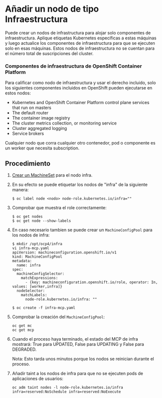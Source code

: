 # Añadir un nodo de tipo Infraestructura

Puede crear un nodos de infrastructura para alojar solo componentes de infraestructura. Aplique etiquetas Kubernetes específicas a estas máquinas y luego actualice los componentes de infraestructura para que se ejecuten solo en esas máquinas. Estos nodos de infraestructura no se cuentan para el número total de suscripciones del cluster.

### Componentes de infraestructura de OpenShift Container Platform

Para calificar como nodo de infraestructura y usar el derecho incluido, solo los siguientes componentes incluidos en OpenShift pueden ejecutarse en estos nodos:

  * Kubernetes and OpenShift Container Platform control plane services that run on masters
  * The default router
  * The container image registry
  * The cluster metrics collection, or monitoring service
  * Cluster aggregated logging
  * Service brokers

Cualquier nodo que corra cualquier otro contenedor, pod o componente es un worker que necesita subscription.

## Procedimiento

1. [Crear un MachineSet](https://github.com/lorcopotia/kubernetes-playground/blob/master/Labs-openshift/Adding-worker-node.md) para el nodo infra.

2. En su efecto se puede etiquetar los nodos de "infra" de la siguiente manera:

       $ oc label node <nodo> node-role.kubernetes.io/infra=""

3. Comprobar que muestra el role correctamente:

       $ oc get nodes
       $ oc get node --show-labels

4. En caso necesario tambien se puede crear un `MachineConfigPool` para los nodos de infra:

       $ mkdir /opt/ocp4/infra
       vi infra-mcp.yaml
       apiVersion: machineconfiguration.openshift.io/v1
       kind: MachineConfigPool
       metadata:
         name: infra
       spec:
         machineConfigSelector:
           matchExpressions:
             - {key: machineconfiguration.openshift.io/role, operator: In, values: [worker,infra]}
         nodeSelector:
           matchLabels:
             node-role.kubernetes.io/infra: ""

       $ oc create -f infra-mcp.yaml

5. Comprobar la creación del `MachineConfigPool`:

       oc get mc
       oc get mcp

6. Cuando el proceso haya terminado, el estado del MCP de infra mostrará: True para UPDATED, False para UPDATING y False para DEGRADED.

    Nota: Esto tarda unos minutos porque los nodos se reinician durante el proceso.

7. Añadir taint a los nodos de infra para que no se ejecuten pods de aplicaciones de usuarios:

       oc adm taint nodes -l node-role.kubernetes.io/infra infra=reserved:NoSchedule infra=reserved:NoExecute
